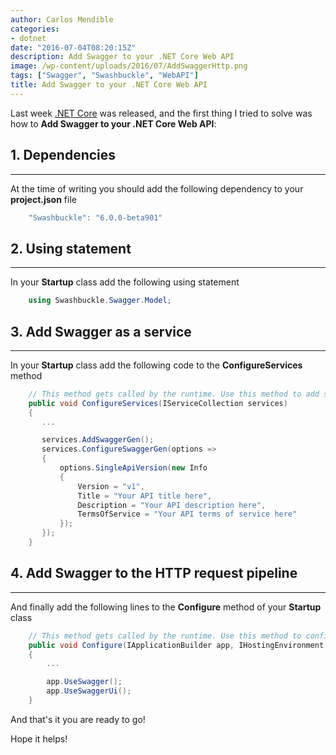 ```yaml
---
author: Carlos Mendible
categories:
- dotnet
date: "2016-07-04T08:20:15Z"
description: Add Swagger to your .NET Core Web API
image: /wp-content/uploads/2016/07/AddSwaggerHttp.png
tags: ["Swagger", "Swashbuckle", "WebAPI"]
title: Add Swagger to your .NET Core Web API
---
```

Last week <a href="https://www.microsoft.com/net/core" target="_blank">.NET Core</a> was released, and the first thing I tried to solve was how to **Add Swagger to your .NET Core Web API**:

## 1. Dependencies
---
At the time of writing you should add the following dependency to your **project.json** file 
    
``` csharp
    "Swashbuckle": "6.0.0-beta901"
```

## 2. Using statement
---
In your **Startup** class add the following using statement 
    
``` csharp
    using Swashbuckle.Swagger.Model;
```

## 3. Add Swagger as a service
---
In your **Startup** class add the following code to the **ConfigureServices** method 
    
``` csharp
    // This method gets called by the runtime. Use this method to add services to the container.
    public void ConfigureServices(IServiceCollection services)
    {
       ...

       services.AddSwaggerGen();
       services.ConfigureSwaggerGen(options =>
       {
           options.SingleApiVersion(new Info
           {
               Version = "v1",
               Title = "Your API title here",
               Description = "Your API description here",
               TermsOfService = "Your API terms of service here"
           });
       });
    }
```

## 4. Add Swagger to the HTTP request pipeline
---
And finally add the following lines to the **Configure** method of your **Startup** class 
    
``` csharp
    // This method gets called by the runtime. Use this method to configure the HTTP request pipeline.
    public void Configure(IApplicationBuilder app, IHostingEnvironment env, ILoggerFactory loggerFactory)
    {
        ...

        app.UseSwagger();
        app.UseSwaggerUi();
    }
```

And that's it you are ready to go!

Hope it helps!